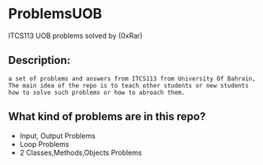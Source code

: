 # ProblemsUOB
ITCS113 UOB problems solved by (0xRar)

## Description:
```
a set of problems and answers from ITCS113 from University Of Bahrain,
The main idea of the repo is to teach other students or new students
how to solve such problems or how to abroach them.
```

## What kind of problems are in this repo?
- Input, Output Problems
- Loop Problems
- 2 Classes,Methods,Objects Problems
